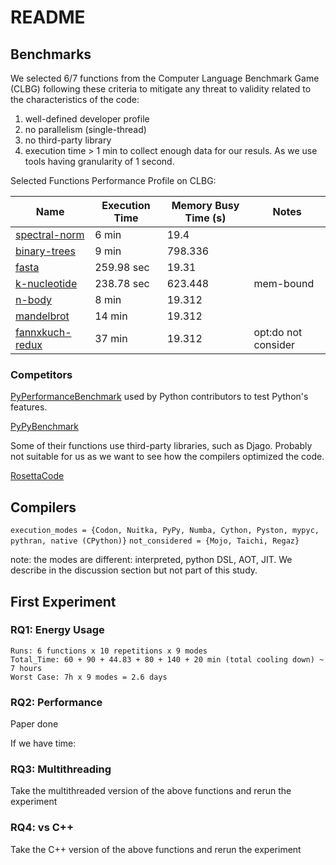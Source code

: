 # README

## Benchmarks
We selected 6/7 functions from the Computer Language Benchmark Game (CLBG) following these criteria to mitigate any threat to validity related to the characteristics of the code:

1. well-defined developer profile
2. no parallelism (single-thread) 
3. no third-party library
4. execution time > 1 min to collect enough data for our resuls. As we use tools having granularity of 1 second.

Selected Functions Performance Profile on CLBG:

| Name                                                                                                                | Execution Time       | Memory Busy Time (s) |   Notes             |
|-------------------------------------------------------------------------------------------------------------------- |----------------------|----------------------| --------------------|
| [spectral-norm](https://benchmarksgame-team.pages.debian.net/benchmarksgame/program/spectralnorm-python3-8.html)    | 6 min                | 19.4                 |                     |
| [binary-trees](https://benchmarksgame-team.pages.debian.net/benchmarksgame/program/binarytrees-python3-8.html)      | 9 min                | 798.336              |                     |
| [fasta](https://benchmarksgame-team.pages.debian.net/benchmarksgame/program/fasta-python3-8.html)                   | 259.98 sec           | 19.31                |                     |
| [k-nucleotide](https://benchmarksgame-team.pages.debian.net/benchmarksgame/program/knucleotide-python3-8.html)      | 238.78 sec           | 623.448              | mem-bound           |
| [n-body](https://benchmarksgame-team.pages.debian.net/benchmarksgame/program/nbody-python3-8.html)                  | 8 min                | 19.312               |                     |	
| [mandelbrot](https://benchmarksgame-team.pages.debian.net/benchmarksgame/program/mandelbrot-python3-3.html)         | 14 min               | 19.312               |                     |  
| [fannxkuch-redux](https://benchmarksgame-team.pages.debian.net/benchmarksgame/program/fannkuchredux-python3-8.html) | 37 min               | 19.312               | opt:do not consider |  

### Competitors

[PyPerformanceBenchmark](https://github.com/python/pyperformance/tree/main) used by Python contributors to test Python's features.

[PyPyBenchmark](https://foss.heptapod.net/pypy/benchmarks)

Some of their functions use third-party libraries, such as Djago. Probably not suitable for us as we want to see how the compilers optimized the code.

[RosettaCode](https://foss.heptapod.net/pypy/benchmarks)

## Compilers 

`execution_modes = {Codon, Nuitka, PyPy, Numba, Cython, Pyston, mypyc, pythran, native (CPython)}`
`not_considered = {Mojo, Taichi, Regaz}`

note: the modes are different: interpreted, python DSL, AOT, JIT. We describe in the discussion section but not part of this study.

## First Experiment

### RQ1: Energy Usage

```
Runs: 6 functions x 10 repetitions x 9 modes 
Total_Time: 60 + 90 + 44.83 + 80 + 140 + 20 min (total cooling down) ~ 7 hours  
Worst Case: 7h x 9 modes = 2.6 days 
```

### RQ2: Performance
Paper done

If we have time:

### RQ3: Multithreading 
Take the multithreaded version of the above functions and rerun the experiment

### RQ4: vs C++ 
Take the C++ version of the above functions and rerun the experiment



